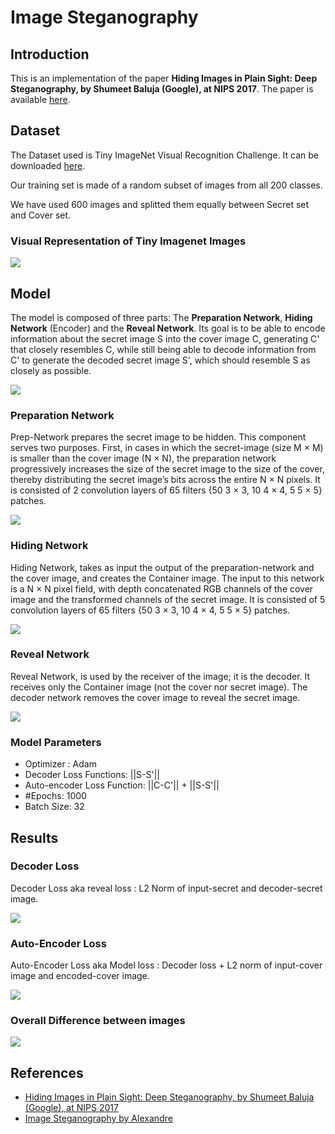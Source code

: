 # Image Steganography

## Introduction

This is an implementation of the paper **Hiding Images in Plain Sight: Deep Steganography, by Shumeet Baluja (Google), at NIPS 2017**. The paper is available [here](https://papers.nips.cc/paper/6802-hiding-images-in-plain-sight-deep-steganography).

## Dataset

The Dataset used is Tiny ImageNet Visual Recognition Challenge. It can be downloaded [here](https://drive.google.com/drive/folders/1R9nEM3cBXgYbnG_LBmASNvgthtSfaF8_?usp=sharing).

Our training set is made of a random subset of images from all 200 classes.

We have used 600 images and splitted them equally between Secret set and Cover set.

### Visual Representation of Tiny Imagenet Images

![](images/demo_images.png)

## Model

The model is composed of three parts: The **Preparation Network**, **Hiding Network** (Encoder) and the **Reveal Network**. Its goal is to be able to encode information about the secret image S into the cover image C, generating C' that closely resembles C, while still being able to decode information from C' to generate the decoded secret image S', which should resemble S as closely as possible.

![](images/model_architecture.png)

### Preparation Network

Prep-Network prepares the secret image to be hidden. This component serves two purposes. First, in cases in which the secret-image (size M × M) is smaller than the cover image (N × N), the preparation network progressively increases the size of the secret image to the size of the cover, thereby distributing the secret image’s bits across the entire N × N pixels. It is consisted of 2 convolution layers of 65 filters {50 3 × 3, 10 4 × 4, 5 5 × 5} patches.

![](images/Prep.png)

### Hiding Network

Hiding Network, takes as input the output of the preparation-network and the cover image, and creates the Container image. The input to this network is a N × N pixel
field, with depth concatenated RGB channels of the cover image and the transformed channels of the secret image. It is consisted of 5 convolution layers of 65 filters {50 3 × 3, 10 4 × 4, 5 5 × 5} patches.

![](images/hiding.png)

### Reveal Network

Reveal Network, is used by the receiver of the image; it is the decoder. It receives only the Container image (not the
cover nor secret image). The decoder network removes the cover image to reveal the secret image.

![](images/reveal.png)

### Model Parameters

- Optimizer : Adam
- Decoder Loss Functions: ||S-S'||
- Auto-encoder Loss Function: ||C-C'|| + ||S-S'||
- #Epochs: 1000
- Batch Size: 32

## Results

### Decoder Loss

Decoder Loss aka reveal loss : L2 Norm of input-secret and decoder-secret image.

![](result_images/single_steg_full_reveal_network_loss.png)

### Auto-Encoder Loss

Auto-Encoder Loss aka Model loss : Decoder loss + L2 norm of input-cover image and encoded-cover image.

![](result_images/single_steg_full_model_loss.png)

### Overall Difference between images

![](result_images/single_steg_results_images.png)

## References

- [Hiding Images in Plain Sight: Deep Steganography, by Shumeet Baluja (Google), at NIPS 2017](https://papers.nips.cc/paper/6802-hiding-images-in-plain-sight-deep-steganography)
- [Image Steganography by Alexandre](https://github.com/alexandremuzio/deep-steg)